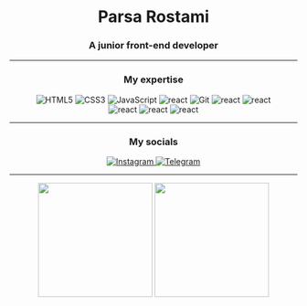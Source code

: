 <h1 align="center">Parsa Rostami</h1>
<h3 align="center">A junior front-end developer</h3>
<hr>

<h3 align="center">My expertise</h3>
<p align="center">

<img alt="HTML5" src="https://img.shields.io/badge/html5-%23E34F26.svg?style=for-the-badge&logo=html5&logoColor=white" />
<img alt="CSS3" src="https://img.shields.io/badge/css3-%231572B6.svg?style=for-the-badge&logo=css3&logoColor=white" />
<img alt="JavaScript" src="https://img.shields.io/badge/javascript-%23323330.svg?style=for-the-badge&logo=javascript&logoColor=%23F7DF1E" />
<img alt="react" src="https://img.shields.io/badge/react-%2320232a.svg?style=for-the-badge&logo=react&logoColor=%2361DAFB" />
<img alt="Git" src="https://img.shields.io/badge/git-%23F05033.svg?style=for-the-badge&logo=git&logoColor=white" />
<img alt="react" src="https://img.shields.io/badge/MUI-%230081CB.svg?style=for-the-badge&logo=material-ui&logoColor=white" />
<img alt="react" src="https://img.shields.io/badge/React_Router-CA4245?style=for-the-badge&logo=react-router&logoColor=white" /> <br/>
<img alt="react" src="https://img.shields.io/badge/Firebase-039BE5?style=for-the-badge&logo=Firebase&logoColor=white" />
<img alt="react" src="https://img.shields.io/badge/bootstrap-%238511FA.svg?style=for-the-badge&logo=bootstrap&logoColor=white" />
<img alt="react" src="https://img.shields.io/badge/chart.js-F5788D.svg?style=for-the-badge&logo=chart.js&logoColor=white" />
</p>
<hr/>

<h3 align="center">My socials</h3>
<p align="center">
<a href="https://instagram.com/parsarostami18">
    <img alt="Instagram" src="https://img.shields.io/badge/Instagram-%23E4405F.svg?style=for-the-badge&logo=Instagram&logoColor=white" />
</a>
<a href="https://t.me/papymankan">
    <img alt="Telegram" src="https://img.shields.io/badge/Telegram-2CA5E0?style=for-the-badge&logo=telegram&logoColor=white" />
</a>
</p>
<hr/>

<p align="center">
    <img src="https://github-readme-stats.vercel.app/api/top-langs/?username=Papymankan&hide_progress=false&layout=donut&theme=dark" height="200px" />
    <img src="https://github-readme-stats.vercel.app/api?username=Papymankan&show_icons=true&theme=dark" height="200px" />
</p>
